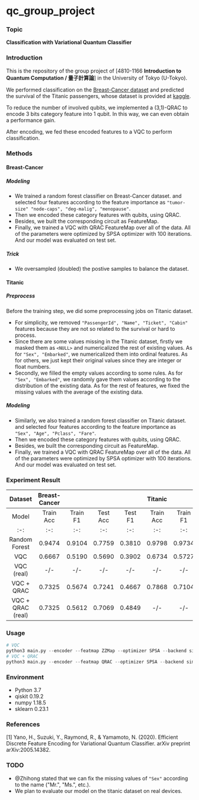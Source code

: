 # qc_group_project
### Topic
**Classification with Variational Quantum Classifier**
### Introduction
This is the repository of the group project of \[4810-1166 **Introduction to Quantum Computation / 量子計算論**\] in the University of Tokyo (U-Tokyo). 

We performed classification on the [Breast-Cancer dataset](https://archive.ics.uci.edu/ml/datasets/breast+cancer) 
and predicted the survival of the Titanic passengers, whose dataset is provided at [kaggle](https://www.kaggle.com/c/titanic).

To reduce the number of involved qubits, 
we implemented a (3,1)-QRAC to encode 3 bits category feature into 1 qubit.
In this way, we can even obtain a performance gain.

After encoding, we fed these encoded features to a VQC to perform classification.

### Methods
#### Breast-Cancer

##### Modeling
+ We trained a random forest classifier on Breast-Cancer dataset.
and selected four features according to the feature importance as `"tumor-size" "node-caps", "deg-malig", "menopause"`.
+ Then we encoded these category features with qubits, using QRAC.
+ Besides, we built the corresponding circuit as FeatureMap.
+ Finally, we trained a VQC with QRAC FeatureMap over all of the data. 
All of the parameters were optimized by SPSA optimizer with 100 iterations.
And our model was evaluated on test set. 

##### Trick
+ We oversampled (doubled) the postive samples to balance the dataset.

#### Titanic

##### Preprocess
Before the training step, we did some preprocessing jobs on Titanic dataset.
+ For simplicity, we removed `"PassengerId", "Name", "Ticket", "Cabin"` features 
because they are not so related to the survival or hard to process.
+ Since there are some values missing in the Titanic dataset, 
firstly we masked them as `<NULL>` and numericalized the rest of existing values.
As for `"Sex", "Embarked"`, we numericalized them into ordinal features.
As for others, we just kept their original values since they are integer or float numbers.
+ Secondly, we filled the empty values according to some rules.
As for `"Sex", "Embarked"`, we randomly gave them values according to the distribution of the existing data.
As for the rest of features, we fixed the missing values with the average of the existing data.

##### Modeling
+ Similarly, we also trained a random forest classifier on Titanic dataset.
and selected four features according to the feature importance as `"Sex", "Age", "Pclass", "Fare"`.
+ Then we encoded these category features with qubits, using QRAC.
+ Besides, we built the corresponding circuit as FeatureMap.
+ Finally, we trained a VQC with QRAC FeatureMap over all of the data. 
All of the parameters were optimized by SPSA optimizer with 100 iterations.
And our model was evaluated on test set. 

### Experiment Result
Dataset | Breast-Cancer | | | | Titanic | | | |
:-: | :-: | :-: | :-: | :-: | :-: | :-: | :-: | :-: |
Model | Train Acc | Train F1 | Test Acc | Test F1 | Train Acc | Train F1 | Test Acc | Test F1 | 
:-: | :-: | :-: | :-: | :-: | :-: | :-: | :-: | :-: |
Random Forest       | 0.9474 | 0.9104 | 0.7759 | 0.3810 | 0.9798 | 0.9734 | 0.7344 |   -/-  |
VQC                 | 0.6667 | 0.5190 | 0.5690 | 0.3902 | 0.6734 | 0.5727 | 0.6292 |   -/-  |
VQC (real)          |   -/-  |   -/-  |   -/-  |   -/-  |   -/-  |   -/-  |   -/-  |   -/-  |
VQC + QRAC          | 0.7325 | 0.5674 | 0.7241 | 0.4667 | 0.7868 | 0.7104 | 0.7656 |   -/-  |
VQC + QRAC (real)   | 0.7325 | 0.5612 | 0.7069 | 0.4849 |   -/-  |   -/-  |   -/-  |   -/-  |

### Usage
```python
# VQC
python3 main.py --encoder --featmap ZZMap --optimizer SPSA --backend simulator --dataset titanic
# VQC + QRAC
python3 main.py --encoder --featmap QRAC --optimizer SPSA --backend simulator --dataset titanic
```

### Environment
+ Python 3.7
+ qiskit 0.19.2
+ numpy 1.18.5
+ sklearn 0.23.1

### References
\[1\] Yano, H., Suzuki, Y., Raymond, R., & Yamamoto, N. (2020). Efficient Discrete Feature Encoding for Variational Quantum Classifier. arXiv preprint arXiv:2005.14382.

### TODO
+ @Zhihong stated that we can fix the missing values of `"Sex"` according to the name ("Mr.", "Ms.", etc.).
+ We plan to evaluate our model on the titanic dataset on real devices.





